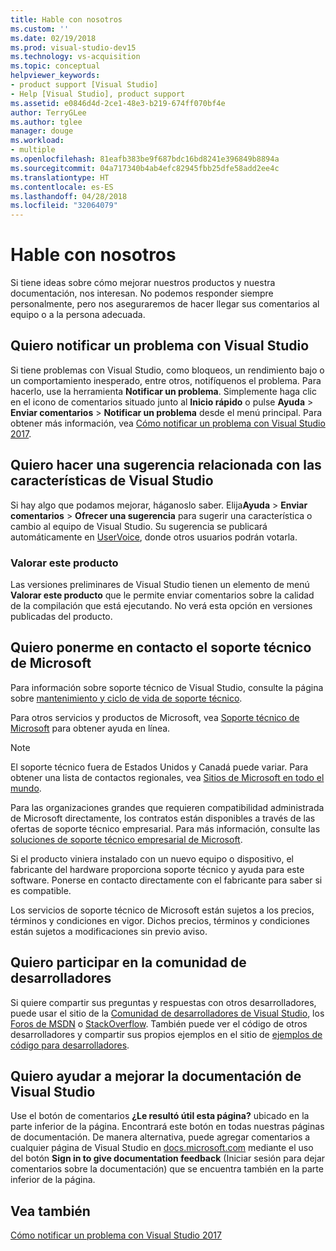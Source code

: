 ```yaml
---
title: Hable con nosotros
ms.custom: ''
ms.date: 02/19/2018
ms.prod: visual-studio-dev15
ms.technology: vs-acquisition
ms.topic: conceptual
helpviewer_keywords:
- product support [Visual Studio]
- Help [Visual Studio], product support
ms.assetid: e0846d4d-2ce1-48e3-b219-674ff070bf4e
author: TerryGLee
ms.author: tglee
manager: douge
ms.workload:
- multiple
ms.openlocfilehash: 81eafb383be9f687bdc16bd8241e396849b8894a
ms.sourcegitcommit: 04a717340b4ab4efc82945fbb25dfe58add2ee4c
ms.translationtype: HT
ms.contentlocale: es-ES
ms.lasthandoff: 04/28/2018
ms.locfileid: "32064079"
---
```

# <a name="talk-to-us"></a>Hable con nosotros
Si tiene ideas sobre cómo mejorar nuestros productos y nuestra documentación, nos interesan. No podemos responder siempre personalmente, pero nos aseguraremos de hacer llegar sus comentarios al equipo o a la persona adecuada.  

## <a name="i-want-to-report-a-problem-with-visual-studio"></a>Quiero notificar un problema con Visual Studio
Si tiene problemas con Visual Studio, como bloqueos, un rendimiento bajo o un comportamiento inesperado, entre otros, notifíquenos el problema. Para hacerlo, use la herramienta **Notificar un problema**. Simplemente haga clic en el icono de comentarios situado junto al **Inicio rápido** o pulse **Ayuda** > **Enviar comentarios** > **Notificar un problema** desde el menú principal. Para obtener más información, vea [Cómo notificar un problema con Visual Studio 2017](how-to-report-a-problem-with-visual-studio-2017.md).

## <a name="i-want-to-make-a-suggestion-about-visual-studio-features"></a>Quiero hacer una sugerencia relacionada con las características de Visual Studio
Si hay algo que podamos mejorar, háganoslo saber. Elija**Ayuda** > **Enviar comentarios** > **Ofrecer una sugerencia** para sugerir una característica o cambio al equipo de Visual Studio. Su sugerencia se publicará automáticamente en [UserVoice](https://visualstudio.uservoice.com), donde otros usuarios podrán votarla.

### <a name="rate-this-product"></a>Valorar este producto
Las versiones preliminares de Visual Studio tienen un elemento de menú **Valorar este producto** que le permite enviar comentarios sobre la calidad de la compilación que está ejecutando. No verá esta opción en versiones publicadas del producto.

## <a name="i-want-to-contact-microsoft-support"></a>Quiero ponerme en contacto el soporte técnico de Microsoft
Para información sobre soporte técnico de Visual Studio, consulte la página sobre [mantenimiento y ciclo de vida de soporte técnico](https://docs.microsoft.com/visualstudio/productinfo/vs-servicing-vs).

Para otros servicios y productos de Microsoft, vea [Soporte técnico de Microsoft](http://go.microsoft.com/fwlink/?LinkID=99019) para obtener ayuda en línea.

> [!NOTE]
> El soporte técnico fuera de Estados Unidos y Canadá puede variar. Para obtener una lista de contactos regionales, vea [Sitios de Microsoft en todo el mundo](http://www.microsoft.com/worldwide/).

Para las organizaciones grandes que requieren compatibilidad administrada de Microsoft directamente, los contratos están disponibles a través de las ofertas de soporte técnico empresarial. Para más información, consulte las [soluciones de soporte técnico empresarial de Microsoft](http://go.microsoft.com/fwlink/?LinkId=258223).

Si el producto viniera instalado con un nuevo equipo o dispositivo, el fabricante del hardware proporciona soporte técnico y ayuda para este software. Ponerse en contacto directamente con el fabricante para saber si es compatible.

Los servicios de soporte técnico de Microsoft están sujetos a los precios, términos y condiciones en vigor. Dichos precios, términos y condiciones están sujetos a modificaciones sin previo aviso.

## <a name="i-want-to-get-involved-in-the-developer-community"></a>Quiero participar en la comunidad de desarrolladores
Si quiere compartir sus preguntas y respuestas con otros desarrolladores, puede usar el sitio de la [Comunidad de desarrolladores de Visual Studio](https://developercommunity.visualstudio.com/index.html), los [Foros de MSDN](http://social.msdn.microsoft.com/Forums/home) o [StackOverflow](http://stackoverflow.com/). También puede ver el código de otros desarrolladores y compartir sus propios ejemplos en el sitio de [ejemplos de código para desarrolladores](http://code.msdn.microsoft.com/).

## <a name="i-want-to-help-improve-the-visual-studio-documentation"></a>Quiero ayudar a mejorar la documentación de Visual Studio
Use el botón de comentarios **¿Le resultó útil esta página?** ubicado en la parte inferior de la página. Encontrará este botón en todas nuestras páginas de documentación. De manera alternativa, puede agregar comentarios a cualquier página de Visual Studio en [docs.microsoft.com](https://docs.microsoft.com/visualstudio/) mediante el uso del botón **Sign in to give documentation feedback** (Iniciar sesión para dejar comentarios sobre la documentación) que se encuentra también en la parte inferior de la página.

## <a name="see-also"></a>Vea también
[Cómo notificar un problema con Visual Studio 2017](how-to-report-a-problem-with-visual-studio-2017.md)
